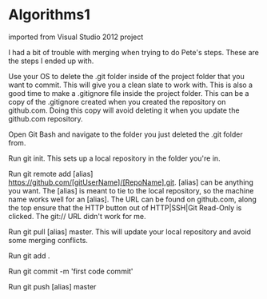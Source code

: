 # Algorithms1
imported from Visual Studio 2012 project




I had a bit of trouble with merging when trying to do Pete's steps. These are the steps I ended up with.

Use your OS to delete the .git folder inside of the project folder that you want to commit. This will give you a clean slate to work with. This is also a good time to make a .gitignore file inside the project folder. This can be a copy of the .gitignore created when you created the repository on github.com. Doing this copy will avoid deleting it when you update the github.com repository.

Open Git Bash and navigate to the folder you just deleted the .git folder from.

Run git init. This sets up a local repository in the folder you're in.

Run git remote add [alias] https://github.com/[gitUserName]/[RepoName].git. [alias] can be anything you want. The [alias] is meant to tie to the local repository, so the machine name works well for an [alias]. The URL can be found on github.com, along the top ensure that the HTTP button out of HTTP|SSH|Git Read-Only is clicked. The git:// URL didn't work for me.

Run git pull [alias] master. This will update your local repository and avoid some merging conflicts.

Run git add .

Run git commit -m 'first code commit'

Run git push [alias] master

